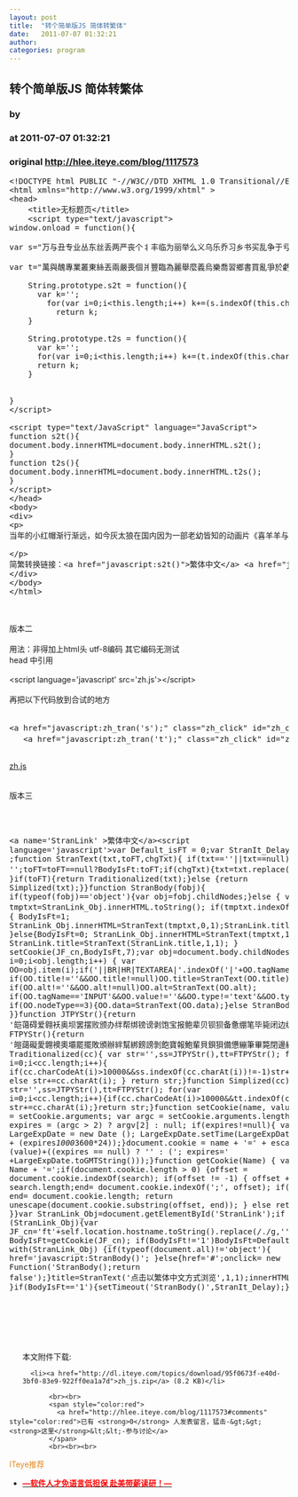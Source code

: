 ```yaml
---
layout: post
title:  "转个简单版JS 简体转繁体"
date:   2011-07-07 01:32:21
author: 
categories: program
---
```


## 转个简单版JS 简体转繁体
### by 
### at 2011-07-07 01:32:21
### original <http://hlee.iteye.com/blog/1117573>

<pre name="code">&lt;!DOCTYPE html PUBLIC &quot;-//W3C//DTD XHTML 1.0 Transitional//EN&quot; &quot;http://www.w3.org/TR/xhtml1/DTD/xhtml1-transitional.dtd&quot;&gt;
&lt;html xmlns=&quot;http://www.w3.org/1999/xhtml&quot; &gt;
&lt;head&gt;
    &lt;title&gt;无标题页&lt;/title&gt;
    &lt;script type=&quot;text/javascript&quot;&gt;
window.onload = function(){
 
var s=&quot;万与丑专业丛东丝丢两严丧个丬丰临为丽举么义乌乐乔习乡书买乱争于亏云亘亚产亩亲亵亸亿仅从仑仓仪们价众优伙会伛伞伟传伤伥伦伧伪伫体余佣佥侠侣侥侦侧侨侩侪侬俣俦俨俩俪俭债倾偬偻偾偿傥傧储傩儿兑兖党兰关兴兹养兽冁内冈册写军农冢冯冲决况冻净凄凉凌减凑凛几凤凫凭凯击凼凿刍划刘则刚创删别刬刭刽刿剀剂剐剑剥剧劝办务劢动励劲劳势勋勐勚匀匦匮区医华协单卖卢卤卧卫却卺厂厅历厉压厌厍厕厢厣厦厨厩厮县参叆叇双发变叙叠叶号叹叽吁后吓吕吗吣吨听启吴呒呓呕呖呗员呙呛呜咏咔咙咛咝咤咴咸哌响哑哒哓哔哕哗哙哜哝哟唛唝唠唡唢唣唤唿啧啬啭啮啰啴啸喷喽喾嗫呵嗳嘘嘤嘱噜噼嚣嚯团园囱围囵国图圆圣圹场坂坏块坚坛坜坝坞坟坠垄垅垆垒垦垧垩垫垭垯垱垲垴埘埙埚埝埯堑堕塆墙壮声壳壶壸处备复够头夸夹夺奁奂奋奖奥妆妇妈妩妪妫姗姜娄娅娆娇娈娱娲娴婳婴婵婶媪嫒嫔嫱嬷孙学孪宁宝实宠审宪宫宽宾寝对寻导寿将尔尘尧尴尸尽层屃屉届属屡屦屿岁岂岖岗岘岙岚岛岭岳岽岿峃峄峡峣峤峥峦崂崃崄崭嵘嵚嵛嵝嵴巅巩巯币帅师帏帐帘帜带帧帮帱帻帼幂幞干并广庄庆庐庑库应庙庞废庼廪开异弃张弥弪弯弹强归当录彟彦彻径徕御忆忏忧忾怀态怂怃怄怅怆怜总怼怿恋恳恶恸恹恺恻恼恽悦悫悬悭悯惊惧惨惩惫惬惭惮惯愍愠愤愦愿慑慭憷懑懒懔戆戋戏戗战戬户扎扑扦执扩扪扫扬扰抚抛抟抠抡抢护报担拟拢拣拥拦拧拨择挂挚挛挜挝挞挟挠挡挢挣挤挥挦捞损捡换捣据捻掳掴掷掸掺掼揸揽揿搀搁搂搅携摄摅摆摇摈摊撄撑撵撷撸撺擞攒敌敛数斋斓斗斩断无旧时旷旸昙昼昽显晋晒晓晔晕晖暂暧札术朴机杀杂权条来杨杩杰极构枞枢枣枥枧枨枪枫枭柜柠柽栀栅标栈栉栊栋栌栎栏树栖样栾桊桠桡桢档桤桥桦桧桨桩梦梼梾检棂椁椟椠椤椭楼榄榇榈榉槚槛槟槠横樯樱橥橱橹橼檐檩欢欤欧歼殁殇残殒殓殚殡殴毁毂毕毙毡毵氇气氢氩氲汇汉污汤汹沓沟没沣沤沥沦沧沨沩沪沵泞泪泶泷泸泺泻泼泽泾洁洒洼浃浅浆浇浈浉浊测浍济浏浐浑浒浓浔浕涂涌涛涝涞涟涠涡涢涣涤润涧涨涩淀渊渌渍渎渐渑渔渖渗温游湾湿溃溅溆溇滗滚滞滟滠满滢滤滥滦滨滩滪漤潆潇潋潍潜潴澜濑濒灏灭灯灵灾灿炀炉炖炜炝点炼炽烁烂烃烛烟烦烧烨烩烫烬热焕焖焘煅煳熘爱爷牍牦牵牺犊犟状犷犸犹狈狍狝狞独狭狮狯狰狱狲猃猎猕猡猪猫猬献獭玑玙玚玛玮环现玱玺珉珏珐珑珰珲琎琏琐琼瑶瑷璇璎瓒瓮瓯电画畅畲畴疖疗疟疠疡疬疮疯疱疴痈痉痒痖痨痪痫痴瘅瘆瘗瘘瘪瘫瘾瘿癞癣癫癯皑皱皲盏盐监盖盗盘眍眦眬着睁睐睑瞒瞩矫矶矾矿砀码砖砗砚砜砺砻砾础硁硅硕硖硗硙硚确硷碍碛碜碱碹磙礼祎祢祯祷祸禀禄禅离秃秆种积称秽秾稆税稣稳穑穷窃窍窑窜窝窥窦窭竖竞笃笋笔笕笺笼笾筑筚筛筜筝筹签简箓箦箧箨箩箪箫篑篓篮篱簖籁籴类籼粜粝粤粪粮糁糇紧絷纟纠纡红纣纤纥约级纨纩纪纫纬纭纮纯纰纱纲纳纴纵纶纷纸纹纺纻纼纽纾线绀绁绂练组绅细织终绉绊绋绌绍绎经绐绑绒结绔绕绖绗绘给绚绛络绝绞统绠绡绢绣绤绥绦继绨绩绪绫绬续绮绯绰绱绲绳维绵绶绷绸绹绺绻综绽绾绿缀缁缂缃缄缅缆缇缈缉缊缋缌缍缎缏缐缑缒缓缔缕编缗缘缙缚缛缜缝缞缟缠缡缢缣缤缥缦缧缨缩缪缫缬缭缮缯缰缱缲缳缴缵罂网罗罚罢罴羁羟羡翘翙翚耢耧耸耻聂聋职聍联聩聪肃肠肤肷肾肿胀胁胆胜胧胨胪胫胶脉脍脏脐脑脓脔脚脱脶脸腊腌腘腭腻腼腽腾膑臜舆舣舰舱舻艰艳艹艺节芈芗芜芦苁苇苈苋苌苍苎苏苘苹茎茏茑茔茕茧荆荐荙荚荛荜荞荟荠荡荣荤荥荦荧荨荩荪荫荬荭荮药莅莜莱莲莳莴莶获莸莹莺莼萚萝萤营萦萧萨葱蒇蒉蒋蒌蓝蓟蓠蓣蓥蓦蔷蔹蔺蔼蕲蕴薮藁藓虏虑虚虫虬虮虽虾虿蚀蚁蚂蚕蚝蚬蛊蛎蛏蛮蛰蛱蛲蛳蛴蜕蜗蜡蝇蝈蝉蝎蝼蝾螀螨蟏衅衔补衬衮袄袅袆袜袭袯装裆裈裢裣裤裥褛褴襁襕见观觃规觅视觇览觉觊觋觌觍觎觏觐觑觞触觯詟誉誊讠计订讣认讥讦讧讨让讪讫训议讯记讱讲讳讴讵讶讷许讹论讻讼讽设访诀证诂诃评诅识诇诈诉诊诋诌词诎诏诐译诒诓诔试诖诗诘诙诚诛诜话诞诟诠诡询诣诤该详诧诨诩诪诫诬语诮误诰诱诲诳说诵诶请诸诹诺读诼诽课诿谀谁谂调谄谅谆谇谈谊谋谌谍谎谏谐谑谒谓谔谕谖谗谘谙谚谛谜谝谞谟谠谡谢谣谤谥谦谧谨谩谪谫谬谭谮谯谰谱谲谳谴谵谶谷豮贝贞负贠贡财责贤败账货质贩贪贫贬购贮贯贰贱贲贳贴贵贶贷贸费贺贻贼贽贾贿赀赁赂赃资赅赆赇赈赉赊赋赌赍赎赏赐赑赒赓赔赕赖赗赘赙赚赛赜赝赞赟赠赡赢赣赪赵赶趋趱趸跃跄跖跞践跶跷跸跹跻踊踌踪踬踯蹑蹒蹰蹿躏躜躯车轧轨轩轪轫转轭轮软轰轱轲轳轴轵轶轷轸轹轺轻轼载轾轿辀辁辂较辄辅辆辇辈辉辊辋辌辍辎辏辐辑辒输辔辕辖辗辘辙辚辞辩辫边辽达迁过迈运还这进远违连迟迩迳迹适选逊递逦逻遗遥邓邝邬邮邹邺邻郁郄郏郐郑郓郦郧郸酝酦酱酽酾酿释里鉅鉴銮錾钆钇针钉钊钋钌钍钎钏钐钑钒钓钔钕钖钗钘钙钚钛钝钞钟钠钡钢钣钤钥钦钧钨钩钪钫钬钭钮钯钰钱钲钳钴钵钶钷钸钹钺钻钼钽钾钿铀铁铂铃铄铅铆铈铉铊铋铍铎铏铐铑铒铕铗铘铙铚铛铜铝铞铟铠铡铢铣铤铥铦铧铨铪铫铬铭铮铯铰铱铲铳铴铵银铷铸铹铺铻铼铽链铿销锁锂锃锄锅锆锇锈锉锊锋锌锍锎锏锐锑锒锓锔锕锖锗错锚锜锞锟锠锡锢锣锤锥锦锨锩锫锬锭键锯锰锱锲锳锴锵锶锷锸锹锺锻锼锽锾锿镀镁镂镃镆镇镈镉镊镌镍镎镏镐镑镒镕镖镗镙镚镛镜镝镞镟镠镡镢镣镤镥镦镧镨镩镪镫镬镭镮镯镰镱镲镳镴镶长门闩闪闫闬闭问闯闰闱闲闳间闵闶闷闸闹闺闻闼闽闾闿阀阁阂阃阄阅阆阇阈阉阊阋阌阍阎阏阐阑阒阓阔阕阖阗阘阙阚阛队阳阴阵阶际陆陇陈陉陕陧陨险随隐隶隽难雏雠雳雾霁霉霭靓静靥鞑鞒鞯鞴韦韧韨韩韪韫韬韵页顶顷顸项顺须顼顽顾顿颀颁颂颃预颅领颇颈颉颊颋颌颍颎颏颐频颒颓颔颕颖颗题颙颚颛颜额颞颟颠颡颢颣颤颥颦颧风飏飐飑飒飓飔飕飖飗飘飙飚飞飨餍饤饥饦饧饨饩饪饫饬饭饮饯饰饱饲饳饴饵饶饷饸饹饺饻饼饽饾饿馀馁馂馃馄馅馆馇馈馉馊馋馌馍馎馏馐馑馒馓馔馕马驭驮驯驰驱驲驳驴驵驶驷驸驹驺驻驼驽驾驿骀骁骂骃骄骅骆骇骈骉骊骋验骍骎骏骐骑骒骓骔骕骖骗骘骙骚骛骜骝骞骟骠骡骢骣骤骥骦骧髅髋髌鬓魇魉鱼鱽鱾鱿鲀鲁鲂鲄鲅鲆鲇鲈鲉鲊鲋鲌鲍鲎鲏鲐鲑鲒鲓鲔鲕鲖鲗鲘鲙鲚鲛鲜鲝鲞鲟鲠鲡鲢鲣鲤鲥鲦鲧鲨鲩鲪鲫鲬鲭鲮鲯鲰鲱鲲鲳鲴鲵鲶鲷鲸鲹鲺鲻鲼鲽鲾鲿鳀鳁鳂鳃鳄鳅鳆鳇鳈鳉鳊鳋鳌鳍鳎鳏鳐鳑鳒鳓鳔鳕鳖鳗鳘鳙鳛鳜鳝鳞鳟鳠鳡鳢鳣鸟鸠鸡鸢鸣鸤鸥鸦鸧鸨鸩鸪鸫鸬鸭鸮鸯鸰鸱鸲鸳鸴鸵鸶鸷鸸鸹鸺鸻鸼鸽鸾鸿鹀鹁鹂鹃鹄鹅鹆鹇鹈鹉鹊鹋鹌鹍鹎鹏鹐鹑鹒鹓鹔鹕鹖鹗鹘鹚鹛鹜鹝鹞鹟鹠鹡鹢鹣鹤鹥鹦鹧鹨鹩鹪鹫鹬鹭鹯鹰鹱鹲鹳鹴鹾麦麸黄黉黡黩黪黾鼋鼌鼍鼗鼹齄齐齑齿龀龁龂龃龄龅龆龇龈龉龊龋龌龙龚龛龟志制咨只里系范松没尝尝闹面准钟别闲干尽脏拼&quot;;

var t=&quot;萬與醜專業叢東絲丟兩嚴喪個爿豐臨為麗舉麼義烏樂喬習鄉書買亂爭於虧雲亙亞產畝親褻嚲億僅從侖倉儀們價眾優夥會傴傘偉傳傷倀倫傖偽佇體餘傭僉俠侶僥偵側僑儈儕儂俁儔儼倆儷儉債傾傯僂僨償儻儐儲儺兒兌兗黨蘭關興茲養獸囅內岡冊寫軍農塚馮衝決況凍淨淒涼淩減湊凜幾鳳鳧憑凱擊氹鑿芻劃劉則剛創刪別剗剄劊劌剴劑剮劍剝劇勸辦務勱動勵勁勞勢勳猛勩勻匭匱區醫華協單賣盧鹵臥衛卻巹廠廳曆厲壓厭厙廁廂厴廈廚廄廝縣參靉靆雙發變敘疊葉號歎嘰籲後嚇呂嗎唚噸聽啟吳嘸囈嘔嚦唄員咼嗆嗚詠哢嚨嚀噝吒噅鹹呱響啞噠嘵嗶噦嘩噲嚌噥喲嘜嗊嘮啢嗩唕喚呼嘖嗇囀齧囉嘽嘯噴嘍嚳囁嗬噯噓嚶囑嚕劈囂謔團園囪圍圇國圖圓聖壙場阪壞塊堅壇壢壩塢墳墜壟壟壚壘墾坰堊墊埡墶壋塏堖塒塤堝墊垵塹墮壪牆壯聲殼壺壼處備複夠頭誇夾奪奩奐奮獎奧妝婦媽嫵嫗媯姍薑婁婭嬈嬌孌娛媧嫻嫿嬰嬋嬸媼嬡嬪嬙嬤孫學孿寧寶實寵審憲宮寬賓寢對尋導壽將爾塵堯尷屍盡層屭屜屆屬屢屨嶼歲豈嶇崗峴嶴嵐島嶺嶽崠巋嶨嶧峽嶢嶠崢巒嶗崍嶮嶄嶸嶔崳嶁脊巔鞏巰幣帥師幃帳簾幟帶幀幫幬幘幗冪襆幹並廣莊慶廬廡庫應廟龐廢廎廩開異棄張彌弳彎彈強歸當錄彠彥徹徑徠禦憶懺憂愾懷態慫憮慪悵愴憐總懟懌戀懇惡慟懨愷惻惱惲悅愨懸慳憫驚懼慘懲憊愜慚憚慣湣慍憤憒願懾憖怵懣懶懍戇戔戲戧戰戩戶紮撲扡執擴捫掃揚擾撫拋摶摳掄搶護報擔擬攏揀擁攔擰撥擇掛摯攣掗撾撻挾撓擋撟掙擠揮撏撈損撿換搗據撚擄摑擲撣摻摜摣攬撳攙擱摟攪攜攝攄擺搖擯攤攖撐攆擷擼攛擻攢敵斂數齋斕鬥斬斷無舊時曠暘曇晝曨顯晉曬曉曄暈暉暫曖劄術樸機殺雜權條來楊榪傑極構樅樞棗櫪梘棖槍楓梟櫃檸檉梔柵標棧櫛櫳棟櫨櫟欄樹棲樣欒棬椏橈楨檔榿橋樺檜槳樁夢檮棶檢欞槨櫝槧欏橢樓欖櫬櫚櫸檟檻檳櫧橫檣櫻櫫櫥櫓櫞簷檁歡歟歐殲歿殤殘殞殮殫殯毆毀轂畢斃氈毿氌氣氫氬氳彙漢汙湯洶遝溝沒灃漚瀝淪滄渢溈滬濔濘淚澩瀧瀘濼瀉潑澤涇潔灑窪浹淺漿澆湞溮濁測澮濟瀏滻渾滸濃潯濜塗湧濤澇淶漣潿渦溳渙滌潤澗漲澀澱淵淥漬瀆漸澠漁瀋滲溫遊灣濕潰濺漵漊潷滾滯灩灄滿瀅濾濫灤濱灘澦濫瀠瀟瀲濰潛瀦瀾瀨瀕灝滅燈靈災燦煬爐燉煒熗點煉熾爍爛烴燭煙煩燒燁燴燙燼熱煥燜燾煆糊溜愛爺牘犛牽犧犢強狀獷獁猶狽麅獮獰獨狹獅獪猙獄猻獫獵獼玀豬貓蝟獻獺璣璵瑒瑪瑋環現瑲璽瑉玨琺瓏璫琿璡璉瑣瓊瑤璦璿瓔瓚甕甌電畫暢佘疇癤療瘧癘瘍鬁瘡瘋皰屙癰痙癢瘂癆瘓癇癡癉瘮瘞瘺癟癱癮癭癩癬癲臒皚皺皸盞鹽監蓋盜盤瞘眥矓著睜睞瞼瞞矚矯磯礬礦碭碼磚硨硯碸礪礱礫礎硜矽碩硤磽磑礄確鹼礙磧磣堿镟滾禮禕禰禎禱禍稟祿禪離禿稈種積稱穢穠穭稅穌穩穡窮竊竅窯竄窩窺竇窶豎競篤筍筆筧箋籠籩築篳篩簹箏籌簽簡籙簀篋籜籮簞簫簣簍籃籬籪籟糴類秈糶糲粵糞糧糝餱緊縶糸糾紆紅紂纖紇約級紈纊紀紉緯紜紘純紕紗綱納紝縱綸紛紙紋紡紵紖紐紓線紺絏紱練組紳細織終縐絆紼絀紹繹經紿綁絨結絝繞絰絎繪給絢絳絡絕絞統綆綃絹繡綌綏絛繼綈績緒綾緓續綺緋綽緔緄繩維綿綬繃綢綯綹綣綜綻綰綠綴緇緙緗緘緬纜緹緲緝縕繢緦綞緞緶線緱縋緩締縷編緡緣縉縛縟縝縫縗縞纏縭縊縑繽縹縵縲纓縮繆繅纈繚繕繒韁繾繰繯繳纘罌網羅罰罷羆羈羥羨翹翽翬耮耬聳恥聶聾職聹聯聵聰肅腸膚膁腎腫脹脅膽勝朧腖臚脛膠脈膾髒臍腦膿臠腳脫腡臉臘醃膕齶膩靦膃騰臏臢輿艤艦艙艫艱豔艸藝節羋薌蕪蘆蓯葦藶莧萇蒼苧蘇檾蘋莖蘢蔦塋煢繭荊薦薘莢蕘蓽蕎薈薺蕩榮葷滎犖熒蕁藎蓀蔭蕒葒葤藥蒞蓧萊蓮蒔萵薟獲蕕瑩鶯蓴蘀蘿螢營縈蕭薩蔥蕆蕢蔣蔞藍薊蘺蕷鎣驀薔蘞藺藹蘄蘊藪槁蘚虜慮虛蟲虯蟣雖蝦蠆蝕蟻螞蠶蠔蜆蠱蠣蟶蠻蟄蛺蟯螄蠐蛻蝸蠟蠅蟈蟬蠍螻蠑螿蟎蠨釁銜補襯袞襖嫋褘襪襲襏裝襠褌褳襝褲襇褸襤繈襴見觀覎規覓視覘覽覺覬覡覿覥覦覯覲覷觴觸觶讋譽謄訁計訂訃認譏訐訌討讓訕訖訓議訊記訒講諱謳詎訝訥許訛論訩訟諷設訪訣證詁訶評詛識詗詐訴診詆謅詞詘詔詖譯詒誆誄試詿詩詰詼誠誅詵話誕詬詮詭詢詣諍該詳詫諢詡譸誡誣語誚誤誥誘誨誑說誦誒請諸諏諾讀諑誹課諉諛誰諗調諂諒諄誶談誼謀諶諜謊諫諧謔謁謂諤諭諼讒諮諳諺諦謎諞諝謨讜謖謝謠謗諡謙謐謹謾謫譾謬譚譖譙讕譜譎讞譴譫讖穀豶貝貞負貟貢財責賢敗賬貨質販貪貧貶購貯貫貳賤賁貰貼貴貺貸貿費賀貽賊贄賈賄貲賃賂贓資賅贐賕賑賚賒賦賭齎贖賞賜贔賙賡賠賧賴賵贅賻賺賽賾贗讚贇贈贍贏贛赬趙趕趨趲躉躍蹌蹠躒踐躂蹺蹕躚躋踴躊蹤躓躑躡蹣躕躥躪躦軀車軋軌軒軑軔轉軛輪軟轟軲軻轤軸軹軼軤軫轢軺輕軾載輊轎輈輇輅較輒輔輛輦輩輝輥輞輬輟輜輳輻輯轀輸轡轅轄輾轆轍轔辭辯辮邊遼達遷過邁運還這進遠違連遲邇逕跡適選遜遞邐邏遺遙鄧鄺鄔郵鄒鄴鄰鬱郤郟鄶鄭鄆酈鄖鄲醞醱醬釅釃釀釋裏钜鑒鑾鏨釓釔針釘釗釙釕釷釺釧釤鈒釩釣鍆釹鍚釵鈃鈣鈈鈦鈍鈔鍾鈉鋇鋼鈑鈐鑰欽鈞鎢鉤鈧鈁鈥鈄鈕鈀鈺錢鉦鉗鈷缽鈳鉕鈽鈸鉞鑽鉬鉭鉀鈿鈾鐵鉑鈴鑠鉛鉚鈰鉉鉈鉍鈹鐸鉶銬銠鉺銪鋏鋣鐃銍鐺銅鋁銱銦鎧鍘銖銑鋌銩銛鏵銓鉿銚鉻銘錚銫鉸銥鏟銃鐋銨銀銣鑄鐒鋪鋙錸鋱鏈鏗銷鎖鋰鋥鋤鍋鋯鋨鏽銼鋝鋒鋅鋶鐦鐧銳銻鋃鋟鋦錒錆鍺錯錨錡錁錕錩錫錮鑼錘錐錦鍁錈錇錟錠鍵鋸錳錙鍥鍈鍇鏘鍶鍔鍤鍬鍾鍛鎪鍠鍰鎄鍍鎂鏤鎡鏌鎮鎛鎘鑷鐫鎳鎿鎦鎬鎊鎰鎔鏢鏜鏍鏰鏞鏡鏑鏃鏇鏐鐔钁鐐鏷鑥鐓鑭鐠鑹鏹鐙鑊鐳鐶鐲鐮鐿鑔鑣鑞鑲長門閂閃閆閈閉問闖閏闈閑閎間閔閌悶閘鬧閨聞闥閩閭闓閥閣閡閫鬮閱閬闍閾閹閶鬩閿閽閻閼闡闌闃闠闊闋闔闐闒闕闞闤隊陽陰陣階際陸隴陳陘陝隉隕險隨隱隸雋難雛讎靂霧霽黴靄靚靜靨韃鞽韉韝韋韌韍韓韙韞韜韻頁頂頃頇項順須頊頑顧頓頎頒頌頏預顱領頗頸頡頰頲頜潁熲頦頤頻頮頹頷頴穎顆題顒顎顓顏額顳顢顛顙顥纇顫顬顰顴風颺颭颮颯颶颸颼颻飀飄飆飆飛饗饜飣饑飥餳飩餼飪飫飭飯飲餞飾飽飼飿飴餌饒餉餄餎餃餏餅餑餖餓餘餒餕餜餛餡館餷饋餶餿饞饁饃餺餾饈饉饅饊饌饢馬馭馱馴馳驅馹駁驢駔駛駟駙駒騶駐駝駑駕驛駘驍罵駰驕驊駱駭駢驫驪騁驗騂駸駿騏騎騍騅騌驌驂騙騭騤騷騖驁騮騫騸驃騾驄驏驟驥驦驤髏髖髕鬢魘魎魚魛魢魷魨魯魴魺鮁鮃鯰鱸鮋鮓鮒鮊鮑鱟鮍鮐鮭鮚鮳鮪鮞鮦鰂鮜鱠鱭鮫鮮鮺鯗鱘鯁鱺鰱鰹鯉鰣鰷鯀鯊鯇鮶鯽鯒鯖鯪鯕鯫鯡鯤鯧鯝鯢鯰鯛鯨鯵鯴鯔鱝鰈鰏鱨鯷鰮鰃鰓鱷鰍鰒鰉鰁鱂鯿鰠鼇鰭鰨鰥鰩鰟鰜鰳鰾鱈鱉鰻鰵鱅鰼鱖鱔鱗鱒鱯鱤鱧鱣鳥鳩雞鳶鳴鳲鷗鴉鶬鴇鴆鴣鶇鸕鴨鴞鴦鴒鴟鴝鴛鴬鴕鷥鷙鴯鴰鵂鴴鵃鴿鸞鴻鵐鵓鸝鵑鵠鵝鵒鷳鵜鵡鵲鶓鵪鶤鵯鵬鵮鶉鶊鵷鷫鶘鶡鶚鶻鶿鶥鶩鷊鷂鶲鶹鶺鷁鶼鶴鷖鸚鷓鷚鷯鷦鷲鷸鷺鸇鷹鸌鸏鸛鸘鹺麥麩黃黌黶黷黲黽黿鼂鼉鞀鼴齇齊齏齒齔齕齗齟齡齙齠齜齦齬齪齲齷龍龔龕龜誌製谘隻裡係範鬆冇嚐嘗鬨麵準鐘彆閒乾儘臟拚&quot;;

    String.prototype.s2t = function(){
      var k=&#39;&#39;;
        for(var i=0;i&lt;this.length;i++) k+=(s.indexOf(this.charAt(i))==-1)?this.charAt(i):t.charAt(s.indexOf(this.charAt(i)))
          return k;
    }

    String.prototype.t2s = function(){
      var k=&#39;&#39;;
      for(var i=0;i&lt;this.length;i++) k+=(t.indexOf(this.charAt(i))==-1)?this.charAt(i):s.charAt(t.indexOf(this.charAt(i)))
      return k;
    }


}
&lt;/script&gt;

&lt;script type=&quot;text/JavaScript&quot; language=&quot;JavaScript&quot;&gt;
function s2t(){
document.body.innerHTML=document.body.innerHTML.s2t();
}
function t2s(){
document.body.innerHTML=document.body.innerHTML.t2s();
}
&lt;/script&gt; 
&lt;/head&gt;
&lt;body&gt;
&lt;div&gt;
&lt;p&gt;
当年的小红帽渐行渐远，如今灰太狼在国内因为一部老幼皆知的动画片《喜羊羊与灰太狼》成为人们茶余饭后的话题，一部小小的动画片，以鲜明的人物形象和逗趣的故事成为小朋友心中最给力的“大片”。如今社会上流行着一句话：做人要做喜羊羊，嫁人要嫁灰太狼，娶老婆要娶美羊羊，小孩要做懒羊羊。在生活中我们不缺乏见到像灰太狼一样疼老婆的新好男人，而在电影中让人如此着迷的“灰太狼”还真不少，下面就是网友的大盘点。

&lt;/p&gt;
简繁转换链接：&lt;a href=&quot;javascript:s2t()&quot;&gt;繁体中文&lt;/a&gt; &lt;a href=&quot;javascript:t2s()&quot;&gt;简体中文&lt;/a&gt;
&lt;/div&gt;
&lt;/body&gt;
&lt;/html&gt;</pre>
<br>
<br>版本二
<br>
<br>用法：非得加上html头 utf-8编码 其它编码无测试
<br>head 中引用
<br>
<br>&lt;script language=&#39;javascript&#39; src=&#39;zh.js&#39;&gt;&lt;/script&gt; 
<br>
<br>再把以下代码放到合试的地方 
<br>
<br><pre name="code">&lt;a href=&quot;javascript:zh_tran(&#39;s&#39;);&quot; class=&quot;zh_click&quot; id=&quot;zh_click_s&quot;&gt;简体&lt;/a&gt;
   &lt;a href=&quot;javascript:zh_tran(&#39;t&#39;);&quot; class=&quot;zh_click&quot; id=&quot;zh_click_t&quot;&gt;繁體&lt;/a&gt; </pre>
<br><a href="http://dl.iteye.com/topics/download/95f0673f-e40d-3bf0-83e9-922ff0ea1a7d">zh.js</a>
<br>
<br>
<br>版本三
<br>
<br><pre name="code">

&lt;a name=&#39;StranLink&#39; &gt;繁体中文&lt;/a&gt;&lt;script language=&#39;javascript&#39;&gt;var Default_isFT = 0;var StranIt_Delay = 50 ;function StranText(txt,toFT,chgTxt){ if(txt==&#39;&#39;||txt==null)return &#39;&#39;;toFT=toFT==null?BodyIsFt:toFT;if(chgTxt){txt=txt.replace((toFT?&#39;简&#39;:&#39;繁&#39;),(toFT?&#39;繁&#39;:&#39;简&#39;)); }if(toFT){return Traditionalized(txt);}else {return Simplized(txt);}}function StranBody(fobj){ if(typeof(fobj)==&#39;object&#39;){var obj=fobj.childNodes;}else { var tmptxt=StranLink_Obj.innerHTML.toString(); if(tmptxt.indexOf(&#39;简&#39;)&lt;0) { BodyIsFt=1; StranLink_Obj.innerHTML=StranText(tmptxt,0,1);StranLink.title=StranText(StranLink.title,0,1); }else{BodyIsFt=0; StranLink_Obj.innerHTML=StranText(tmptxt,1,1); StranLink.title=StranText(StranLink.title,1,1); } setCookie(JF_cn,BodyIsFt,7);var obj=document.body.childNodes; } for(var i=0;i&lt;obj.length;i++) { var OO=obj.item(i);if(&#39;||BR|HR|TEXTAREA|&#39;.indexOf(&#39;|&#39;+OO.tagName+&#39;|&#39;)&gt;0||OO==StranLink_Obj)continue; if(OO.title!=&#39;&#39;&amp;&amp;OO.title!=null)OO.title=StranText(OO.title); if(OO.alt!=&#39;&#39;&amp;&amp;OO.alt!=null)OO.alt=StranText(OO.alt); if(OO.tagName==&#39;INPUT&#39;&amp;&amp;OO.value!=&#39;&#39;&amp;&amp;OO.type!=&#39;text&#39;&amp;&amp;OO.type!=&#39;hidden&#39;)OO.value=StranText(OO.value); if(OO.nodeType==3){OO.data=StranText(OO.data);}else StranBody(OO); }}function JTPYStr(){return &#39;皑蔼碍爱翱袄奥坝罢摆败颁办绊帮绑镑谤剥饱宝报鲍辈贝钡狈备惫绷笔毕毙闭边编贬变辩辫鳖瘪濒滨宾摈饼拨钵铂驳卜补参蚕残惭惨灿苍舱仓沧厕侧册测层诧搀掺蝉馋谗缠铲产阐颤场尝长偿肠厂畅钞车彻尘陈衬撑称惩诚骋痴迟驰耻齿炽冲虫宠畴踌筹绸丑橱厨锄雏础储触处传疮闯创锤纯绰辞词赐聪葱囱从丛凑窜错达带贷担单郸掸胆惮诞弹当挡党荡档捣岛祷导盗灯邓敌涤递缔点垫电淀钓调迭谍叠钉顶锭订东动栋冻斗犊独读赌镀锻断缎兑队对吨顿钝夺鹅额讹恶饿儿尔饵贰发罚阀珐矾钒烦范贩饭访纺飞废费纷坟奋愤粪丰枫锋风疯冯缝讽凤肤辐抚辅赋复负讣妇缚该钙盖干赶秆赣冈刚钢纲岗皋镐搁鸽阁铬个给龚宫巩贡钩沟构购够蛊顾剐关观馆惯贯广规硅归龟闺轨诡柜贵刽辊滚锅国过骇韩汉阂鹤贺横轰鸿红后壶护沪户哗华画划话怀坏欢环还缓换唤痪焕涣黄谎挥辉毁贿秽会烩汇讳诲绘荤浑伙获货祸击机积饥讥鸡绩缉极辑级挤几蓟剂济计记际继纪夹荚颊贾钾价驾歼监坚笺间艰缄茧检碱硷拣捡简俭减荐槛鉴践贱见键舰剑饯渐溅涧浆蒋桨奖讲酱胶浇骄娇搅铰矫侥脚饺缴绞轿较秸阶节茎惊经颈静镜径痉竞净纠厩旧驹举据锯惧剧鹃绢杰洁结诫届紧锦仅谨进晋烬尽劲荆觉决诀绝钧军骏开凯颗壳课垦恳抠库裤夸块侩宽矿旷况亏岿窥馈溃扩阔蜡腊莱来赖蓝栏拦篮阑兰澜谰揽览懒缆烂滥捞劳涝乐镭垒类泪篱离里鲤礼丽厉励砾历沥隶俩联莲连镰怜涟帘敛脸链恋炼练粮凉两辆谅疗辽镣猎临邻鳞凛赁龄铃凌灵岭领馏刘龙聋咙笼垄拢陇楼娄搂篓芦卢颅庐炉掳卤虏鲁赂禄录陆驴吕铝侣屡缕虑滤绿峦挛孪滦乱抡轮伦仑沦纶论萝罗逻锣箩骡骆络妈玛码蚂马骂吗买麦卖迈脉瞒馒蛮满谩猫锚铆贸么霉没镁门闷们锰梦谜弥觅绵缅庙灭悯闽鸣铭谬谋亩钠纳难挠脑恼闹馁腻撵捻酿鸟聂啮镊镍柠狞宁拧泞钮纽脓浓农疟诺欧鸥殴呕沤盘庞国爱赔喷鹏骗飘频贫苹凭评泼颇扑铺朴谱脐齐骑岂启气弃讫牵扦钎铅迁签谦钱钳潜浅谴堑枪呛墙蔷强抢锹桥乔侨翘窍窃钦亲轻氢倾顷请庆琼穷趋区躯驱龋颧权劝却鹊让饶扰绕热韧认纫荣绒软锐闰润洒萨鳃赛伞丧骚扫涩杀纱筛晒闪陕赡缮伤赏烧绍赊摄慑设绅审婶肾渗声绳胜圣师狮湿诗尸时蚀实识驶势释饰视试寿兽枢输书赎属术树竖数帅双谁税顺说硕烁丝饲耸怂颂讼诵擞苏诉肃虽绥岁孙损笋缩琐锁獭挞抬摊贪瘫滩坛谭谈叹汤烫涛绦腾誊锑题体屉条贴铁厅听烃铜统头图涂团颓蜕脱鸵驮驼椭洼袜弯湾顽万网韦违围为潍维苇伟伪纬谓卫温闻纹稳问瓮挝蜗涡窝呜钨乌诬无芜吴坞雾务误锡牺袭习铣戏细虾辖峡侠狭厦锨鲜纤咸贤衔闲显险现献县馅羡宪线厢镶乡详响项萧销晓啸蝎协挟携胁谐写泻谢锌衅兴汹锈绣虚嘘须许绪续轩悬选癣绚学勋询寻驯训讯逊压鸦鸭哑亚讶阉烟盐严颜阎艳厌砚彦谚验鸯杨扬疡阳痒养样瑶摇尧遥窑谣药爷页业叶医铱颐遗仪彝蚁艺亿忆义诣议谊译异绎荫阴银饮樱婴鹰应缨莹萤营荧蝇颖哟拥佣痈踊咏涌优忧邮铀犹游诱舆鱼渔娱与屿语吁御狱誉预驭鸳渊辕园员圆缘远愿约跃钥岳粤悦阅云郧匀陨运蕴酝晕韵杂灾载攒暂赞赃脏凿枣灶责择则泽贼赠扎札轧铡闸诈斋债毡盏斩辗崭栈战绽张涨帐账胀赵蛰辙锗这贞针侦诊镇阵挣睁狰帧郑证织职执纸挚掷帜质钟终种肿众诌轴皱昼骤猪诸诛烛瞩嘱贮铸筑驻专砖转赚桩庄装妆壮状锥赘坠缀谆浊兹资渍踪综总纵邹诅组钻致钟么为只凶准启板里雳余链泄&#39;;}function FTPYStr(){return &#39;皚藹礙愛翺襖奧壩罷擺敗頒辦絆幫綁鎊謗剝飽寶報鮑輩貝鋇狽備憊繃筆畢斃閉邊編貶變辯辮鼈癟瀕濱賓擯餅撥缽鉑駁蔔補參蠶殘慚慘燦蒼艙倉滄廁側冊測層詫攙摻蟬饞讒纏鏟産闡顫場嘗長償腸廠暢鈔車徹塵陳襯撐稱懲誠騁癡遲馳恥齒熾沖蟲寵疇躊籌綢醜櫥廚鋤雛礎儲觸處傳瘡闖創錘純綽辭詞賜聰蔥囪從叢湊竄錯達帶貸擔單鄲撣膽憚誕彈當擋黨蕩檔搗島禱導盜燈鄧敵滌遞締點墊電澱釣調叠諜疊釘頂錠訂東動棟凍鬥犢獨讀賭鍍鍛斷緞兌隊對噸頓鈍奪鵝額訛惡餓兒爾餌貳發罰閥琺礬釩煩範販飯訪紡飛廢費紛墳奮憤糞豐楓鋒風瘋馮縫諷鳳膚輻撫輔賦複負訃婦縛該鈣蓋幹趕稈贛岡剛鋼綱崗臯鎬擱鴿閣鉻個給龔宮鞏貢鈎溝構購夠蠱顧剮關觀館慣貫廣規矽歸龜閨軌詭櫃貴劊輥滾鍋國過駭韓漢閡鶴賀橫轟鴻紅後壺護滬戶嘩華畫劃話懷壞歡環還緩換喚瘓煥渙黃謊揮輝毀賄穢會燴彙諱誨繪葷渾夥獲貨禍擊機積饑譏雞績緝極輯級擠幾薊劑濟計記際繼紀夾莢頰賈鉀價駕殲監堅箋間艱緘繭檢堿鹼揀撿簡儉減薦檻鑒踐賤見鍵艦劍餞漸濺澗漿蔣槳獎講醬膠澆驕嬌攪鉸矯僥腳餃繳絞轎較稭階節莖驚經頸靜鏡徑痙競淨糾廄舊駒舉據鋸懼劇鵑絹傑潔結誡屆緊錦僅謹進晉燼盡勁荊覺決訣絕鈞軍駿開凱顆殼課墾懇摳庫褲誇塊儈寬礦曠況虧巋窺饋潰擴闊蠟臘萊來賴藍欄攔籃闌蘭瀾讕攬覽懶纜爛濫撈勞澇樂鐳壘類淚籬離裏鯉禮麗厲勵礫曆瀝隸倆聯蓮連鐮憐漣簾斂臉鏈戀煉練糧涼兩輛諒療遼鐐獵臨鄰鱗凜賃齡鈴淩靈嶺領餾劉龍聾嚨籠壟攏隴樓婁摟簍蘆盧顱廬爐擄鹵虜魯賂祿錄陸驢呂鋁侶屢縷慮濾綠巒攣孿灤亂掄輪倫侖淪綸論蘿羅邏鑼籮騾駱絡媽瑪碼螞馬罵嗎買麥賣邁脈瞞饅蠻滿謾貓錨鉚貿麽黴沒鎂門悶們錳夢謎彌覓綿緬廟滅憫閩鳴銘謬謀畝鈉納難撓腦惱鬧餒膩攆撚釀鳥聶齧鑷鎳檸獰甯擰濘鈕紐膿濃農瘧諾歐鷗毆嘔漚盤龐國愛賠噴鵬騙飄頻貧蘋憑評潑頗撲鋪樸譜臍齊騎豈啓氣棄訖牽扡釺鉛遷簽謙錢鉗潛淺譴塹槍嗆牆薔強搶鍬橋喬僑翹竅竊欽親輕氫傾頃請慶瓊窮趨區軀驅齲顴權勸卻鵲讓饒擾繞熱韌認紉榮絨軟銳閏潤灑薩鰓賽傘喪騷掃澀殺紗篩曬閃陝贍繕傷賞燒紹賒攝懾設紳審嬸腎滲聲繩勝聖師獅濕詩屍時蝕實識駛勢釋飾視試壽獸樞輸書贖屬術樹豎數帥雙誰稅順說碩爍絲飼聳慫頌訟誦擻蘇訴肅雖綏歲孫損筍縮瑣鎖獺撻擡攤貪癱灘壇譚談歎湯燙濤縧騰謄銻題體屜條貼鐵廳聽烴銅統頭圖塗團頹蛻脫鴕馱駝橢窪襪彎灣頑萬網韋違圍爲濰維葦偉僞緯謂衛溫聞紋穩問甕撾蝸渦窩嗚鎢烏誣無蕪吳塢霧務誤錫犧襲習銑戲細蝦轄峽俠狹廈鍁鮮纖鹹賢銜閑顯險現獻縣餡羨憲線廂鑲鄉詳響項蕭銷曉嘯蠍協挾攜脅諧寫瀉謝鋅釁興洶鏽繡虛噓須許緒續軒懸選癬絢學勳詢尋馴訓訊遜壓鴉鴨啞亞訝閹煙鹽嚴顔閻豔厭硯彥諺驗鴦楊揚瘍陽癢養樣瑤搖堯遙窯謠藥爺頁業葉醫銥頤遺儀彜蟻藝億憶義詣議誼譯異繹蔭陰銀飲櫻嬰鷹應纓瑩螢營熒蠅穎喲擁傭癰踴詠湧優憂郵鈾猶遊誘輿魚漁娛與嶼語籲禦獄譽預馭鴛淵轅園員圓緣遠願約躍鑰嶽粵悅閱雲鄖勻隕運蘊醞暈韻雜災載攢暫贊贓髒鑿棗竈責擇則澤賊贈紮劄軋鍘閘詐齋債氈盞斬輾嶄棧戰綻張漲帳賬脹趙蟄轍鍺這貞針偵診鎮陣掙睜猙幀鄭證織職執紙摯擲幟質鍾終種腫衆謅軸皺晝驟豬諸誅燭矚囑貯鑄築駐專磚轉賺樁莊裝妝壯狀錐贅墜綴諄濁茲資漬蹤綜總縱鄒詛組鑽緻鐘麼為隻兇準啟闆裡靂餘鍊洩&#39;;}function Traditionalized(cc){ var str=&#39;&#39;,ss=JTPYStr(),tt=FTPYStr(); for(var i=0;i&lt;cc.length;i++){ if(cc.charCodeAt(i)&gt;10000&amp;&amp;ss.indexOf(cc.charAt(i))!=-1)str+=tt.charAt(ss.indexOf(cc.charAt(i))); else str+=cc.charAt(i); } return str;}function Simplized(cc){ var str=&#39;&#39;,ss=JTPYStr(),tt=FTPYStr(); for(var i=0;i&lt;cc.length;i++){if(cc.charCodeAt(i)&gt;10000&amp;&amp;tt.indexOf(cc.charAt(i))!=-1)str+=ss.charAt(tt.indexOf(cc.charAt(i)));else str+=cc.charAt(i);}return str;}function setCookie(name, value){ var argv = setCookie.arguments; var argc = setCookie.arguments.length; var expires = (argc &gt; 2) ? argv[2] : null; if(expires!=null){ var LargeExpDate = new Date (); LargeExpDate.setTime(LargeExpDate.getTime() + (expires*1000*3600*24));}document.cookie = name + &#39;=&#39; + escape (value)+((expires == null) ? &#39;&#39; : (&#39;; expires=&#39; +LargeExpDate.toGMTString()));}function getCookie(Name) { var search = Name + &#39;=&#39;;if(document.cookie.length &gt; 0) {offset = document.cookie.indexOf(search); if(offset != -1) { offset += search.length;end= document.cookie.indexOf(&#39;;&#39;, offset); if(end== -1) end= document.cookie.length; return unescape(document.cookie.substring(offset, end)); } else return &#39;&#39;; }}var StranLink_Obj=document.getElementById(&#39;StranLink&#39;);if (StranLink_Obj){var JF_cn=&#39;ft&#39;+self.location.hostname.toString().replace(/\./g,&#39;&#39;); var BodyIsFt=getCookie(JF_cn); if(BodyIsFt!=&#39;1&#39;)BodyIsFt=Default_isFT; with(StranLink_Obj) {if(typeof(document.all)!=&#39;object&#39;){ href=&#39;javascript:StranBody()&#39;; }else{href=&#39;#&#39;;onclick= new Function(&#39;StranBody();return false&#39;);}title=StranText(&#39;点击以繁体中文方式浏览&#39;,1,1);innerHTML=StranText(innerHTML,1,1); }if(BodyIsFt==&#39;1&#39;){setTimeout(&#39;StranBody()&#39;,StranIt_Delay);}}&lt;/script&gt;
</pre>
<br>
              
  <br><br>
  <ul>
    本文附件下载:
    
      <li><a href="http://dl.iteye.com/topics/download/95f0673f-e40d-3bf0-83e9-922ff0ea1a7d">zh_js.zip</a> (8.2 KB)</li>
    
  </ul>

              <br><br>
              <span style="color:red">
                <a href="http://hlee.iteye.com/blog/1117573#comments" style="color:red">已有 <strong>0</strong> 人发表留言，猛击-&gt;&gt;<strong>这里</strong>&lt;&lt;-参与讨论</a>
              </span>
              <br><br><br>
<span style="color:#e28822">ITeye推荐</span>
<br>
<ul><li><a href="http://hlee.iteye.com/clicks/433"><span style="color:red;font-weight:bold">—软件人才免语言低担保 赴美带薪读研！— </span></a></li></ul>
<br><br><br>